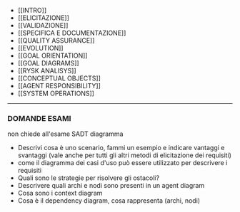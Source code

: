 - [[INTRO]] 
- [[ELICITAZIONE]]
- [[VALIDAZIONE]]
- [[SPECIFICA E DOCUMENTAZIONE]]
- [[QUALITY ASSURANCE]]
- [[EVOLUTION]]
- [[GOAL ORIENTATION]]
- [[GOAL DIAGRAMS]]
- [[RYSK ANALISYS]]
- [[CONCEPTUAL OBJECTS]]
- [[AGENT RESPONSIBILITY]]
- [[SYSTEM OPERATIONS]]



---
### DOMANDE ESAMI

non chiede all'esame SADT diagramma

- Descrivi cosa è uno scenario, fammi un esempio e indicare vantaggi e svantaggi (vale anche per tutti gli altri metodi di elicitazione dei requisiti)
- come il diagramma dei casi d'uso può essere utilizzato per descrivere i requisiti
- Quali sono le strategie per risolvere gli ostacoli?
- Descrivere quali archi e nodi sono presenti in un agent diagram
- Cosa sono i context diagram
- Cosa è il dependency diagram, cosa rappresenta (archi, nodi)
